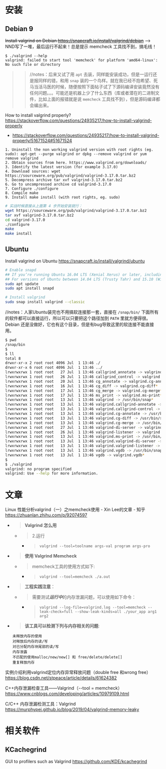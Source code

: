 
# 安装

## Debian 9

~~Install valgrind on Debian https://snapcraft.io/install/valgrind/debian~~  -->  NND写了一堆，最后运行不起来！总是提示 memcheck 工具找不到，搞毛线！
```
$ ./valgrind --help
valgrind: failed to start tool 'memcheck' for platform 'amd64-linux': No such file or directory
```

>> //notes：后来又试了用 `apt` 去装，同样能安装成功，但是一运行还是报同样的错，和用 `snap` 装的一个鸟样。就在我已经不抱希望、死马当活马医的时候，随便按照下面帖子试了下源码编译安装竟然没有任何问题。。。可能还是机器上少了什么东西（库或者潜在的二进制文件，比如上面的报错就是说 `memcheck` 工具找不到），但是源码编译都会编出来。

How to install valgrind properly? https://stackoverflow.com/questions/24935217/how-to-install-valgrind-properly
- https://stackoverflow.com/questions/24935217/how-to-install-valgrind-properly/51671524#51671524
```console
1. Uninstall the non working valgrind version with root rights (eg. sudo): apt-get --purge valgrind or dpkg --remove valgrind or yum remove valgrind
2. Obtain sources from here. https://www.valgrind.org/downloads/
3. Identify the latest version (for example 3.17.0)
4. Download sources: wget https://sourceware.org/pub/valgrind/valgrind-3.17.0.tar.bz2
5. Decompress archive tar xvf valgrind-3.17.0.tar.bz2
6. Go to uncompressed archive cd valgrind-3.17.0
7. Configure ./configure
8. Compile make
9. Install make install (with root rights, eg. sudo)
```
```sh
# 实战时候直接从上面第 4 步开始安装就行：
wget https://sourceware.org/pub/valgrind/valgrind-3.17.0.tar.bz2
tar xvf valgrind-3.17.0.tar.bz2
cd valgrind-3.17.0
./configure
make
make install
```

## Ubuntu

Install valgrind on Ubuntu https://snapcraft.io/install/valgrind/ubuntu
```sh
# Enable snapd
## If you’re running Ubuntu 16.04 LTS (Xenial Xerus) or later, including Ubuntu 18.04 LTS (Bionic Beaver) and Ubuntu 20.04 LTS (Focal Fossa), you don’t need to do anything. Snap is already installed and ready to go.
## For versions of Ubuntu between 14.04 LTS (Trusty Tahr) and 15.10 (Wily Werewolf), as well as Ubuntu flavours that don’t include snap by default, snap can be installed from the Ubuntu Software Centre by searching for snapd. Alternatively, snapd can be installed from the command line:
sudo apt update
sudo apt install snapd

# Install valgrind
sudo snap install valgrind --classic
```

//notes：人家Ubuntu装完也不用搞软连接那一套，直接在 `/snap/bin/` 下面所有的软件都可以直接运行，所以可以只要把这个路径加到 `PATH` 里就方便得很。Debian 还是没做好，它也有这个目录，但是有bug导致这里的软连接不能直接用。
```sh
$ pwd
/snap/bin
$ 
$ ll
total 8
drwxr-xr-x 2 root root 4096 Jul  1 13:46 ./
drwxr-xr-x 6 root root 4096 Jul  1 13:46 ../
lrwxrwxrwx 1 root root   27 Jul  1 13:46 callgrind_annotate -> valgrind.callgrind-annotate*
lrwxrwxrwx 1 root root   26 Jul  1 13:46 callgrind_control -> valgrind.callgrind-control*
lrwxrwxrwx 1 root root   20 Jul  1 13:46 cg_annotate -> valgrind.cg-annotate*
lrwxrwxrwx 1 root root   16 Jul  1 13:46 cg_diff -> valgrind.cg-diff*
lrwxrwxrwx 1 root root   17 Jul  1 13:46 cg_merge -> valgrind.cg-merge*
lrwxrwxrwx 1 root root   17 Jul  1 13:46 ms_print -> valgrind.ms-print*
lrwxrwxrwx 1 root root   13 Jul  1 13:46 valgrind -> /usr/bin/snap*
lrwxrwxrwx 1 root root   13 Jul  1 13:46 valgrind.callgrind-annotate -> /usr/bin/snap*
lrwxrwxrwx 1 root root   13 Jul  1 13:46 valgrind.callgrind-control -> /usr/bin/snap*
lrwxrwxrwx 1 root root   13 Jul  1 13:46 valgrind.cg-annotate -> /usr/bin/snap*
lrwxrwxrwx 1 root root   13 Jul  1 13:46 valgrind.cg-diff -> /usr/bin/snap*
lrwxrwxrwx 1 root root   13 Jul  1 13:46 valgrind.cg-merge -> /usr/bin/snap*
lrwxrwxrwx 1 root root   27 Jul  1 13:46 valgrind-di-server -> valgrind.valgrind-di-server*
lrwxrwxrwx 1 root root   26 Jul  1 13:46 valgrind-listener -> valgrind.valgrind-listener*
lrwxrwxrwx 1 root root   13 Jul  1 13:46 valgrind.ms-print -> /usr/bin/snap*
lrwxrwxrwx 1 root root   13 Jul  1 13:46 valgrind.valgrind-di-server -> /usr/bin/snap*
lrwxrwxrwx 1 root root   13 Jul  1 13:46 valgrind.valgrind-listener -> /usr/bin/snap*
lrwxrwxrwx 1 root root   13 Jul  1 13:46 valgrind.vgdb -> /usr/bin/snap*
lrwxrwxrwx 1 root root   13 Jul  1 13:46 vgdb -> valgrind.vgdb*
$ 
$ ./valgrind
valgrind: no program specified
valgrind: Use --help for more information.
```

# 文章

Linux 性能分析valgrind（一）之memcheck使用 - Xin Lee的文章 - 知乎 https://zhuanlan.zhihu.com/p/92074597
- > **Valgrind 怎么用**
  * > 2.运行
    + > `valgrind --tool=toolname args-val program args-pro`
- > **使用 Valgrind Memcheck**
  * > memcheck工具的使用方式如下:
    + > `valgrind --tool=memcheck ./a.out`
- > **工程实践注意**：
  * > 需要测试***运行中***的内存泄漏问题，可以使用如下命令：
    + > `valgrind --log-file=valgrind.log --tool=memcheck --leak-check=full --show-leak-kinds=all ./your_app arg1 arg2`
- > **该工具可以检测下列与内存相关的问题**:
  ```console
  未释放内存的使用
  对释放后内存的读/写
  对已分配内存块尾部的读/写
  内存泄露
  不匹配的使用malloc/new/new[] 和 free/delete/delete[]
  重复释放内存
  ```

实例介绍利用valgrind定位内存异常释放问题（double free 和wrong free） https://blog.csdn.net/stpeace/article/details/61624382

C++内存泄漏检查工具——Valgrind（--tool = memcheck） https://www.cnblogs.com/developing/articles/10979109.html

C/C++ 内存泄漏检测工具：Valgrind https://murphypei.github.io/blog/2019/04/valgrind-memory-leaky

# 相关软件

## KCachegrind 

GUI to profilers such as Valgrind https://github.com/KDE/kcachegrind
